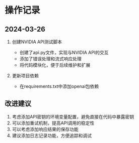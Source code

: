 # 操作记录

## 2024-03-26
1. 创建NVIDIA API测试脚本
   - 创建了api.py文件，实现与NVIDIA API的交互
   - 添加了错误处理和流式响应处理
   - 将代码模块化，便于后续维护和扩展

2. 更新项目依赖
   - 在requirements.txt中添加openai包依赖

## 改进建议
1. 考虑添加API密钥的环境变量配置，避免直接在代码中暴露密钥
2. 可以添加重试机制，提高API调用的稳定性
3. 可以考虑添加响应结果的保存功能
4. 建议添加日志记录功能，方便追踪和调试
